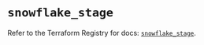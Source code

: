 # `snowflake_stage`

Refer to the Terraform Registry for docs: [`snowflake_stage`](https://registry.terraform.io/providers/snowflakedb/snowflake/2.7.0/docs/resources/stage).
